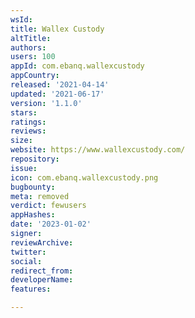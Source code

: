 ```yaml
---
wsId: 
title: Wallex Custody
altTitle: 
authors: 
users: 100
appId: com.ebanq.wallexcustody
appCountry: 
released: '2021-04-14'
updated: '2021-06-17'
version: '1.1.0'
stars: 
ratings: 
reviews: 
size: 
website: https://www.wallexcustody.com/
repository: 
issue: 
icon: com.ebanq.wallexcustody.png
bugbounty: 
meta: removed
verdict: fewusers
appHashes: 
date: '2023-01-02'
signer: 
reviewArchive: 
twitter: 
social: 
redirect_from: 
developerName: 
features: 

---
```



